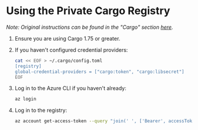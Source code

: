 # Using the Private Cargo Registry

*Note: Original instructions can be found in the "Cargo" section
[here](https://dev.azure.com/mariner-org/ECF/_artifacts/feed/BMP_PublicPackages/connect).*

1. Ensure you are using Cargo 1.75 or greater.
2. If you haven't configured credential providers:

   ```bash
   cat << EOF > ~/.cargo/config.toml
   [registry]
   global-credential-providers = ["cargo:token", "cargo:libsecret"]
   EOF
   ```

3. Log in to the Azure CLI if you haven't already:

   ```bash
   az login
   ```

4. Log in to the registry:

   ```bash
   az account get-access-token --query "join(' ', ['Bearer', accessToken])" --output tsv | cargo login --registry BMP_PublicPackages
   ```

